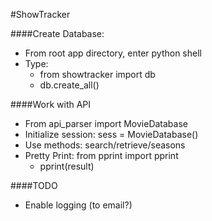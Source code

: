 #ShowTracker

####Create Database:
+ From root app directory, enter python shell
+ Type:
    + from showtracker import db
    + db.create_all()

####Work with API
+ From api_parser import MovieDatabase
+ Initialize session: sess = MovieDatabase()
+ Use methods: search/retrieve/seasons
+ Pretty Print: from pprint import pprint
    + pprint(result)

####TODO
+ Enable logging (to email?)




